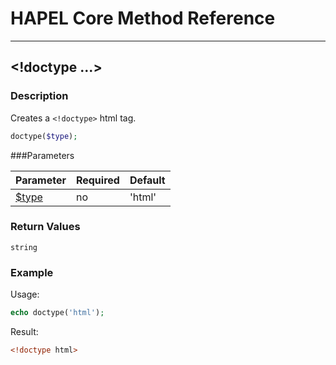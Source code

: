 # HAPEL Core Method Reference

---
## \<!doctype ...>


### Description

Creates a `<!doctype>` html tag.

```php
doctype($type);
```

###Parameters

| Parameter                      | Required  | Default  |
|--------------------------------|-----------|----------|
| [$type](../attributes/type.md) | no        | 'html'   |


### Return Values

`string`


### Example

Usage:
```php
echo doctype('html');
```
Result:
```html
<!doctype html>
```